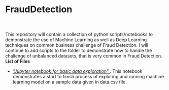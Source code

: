 # FraudDetection<br><br>

This repository will contain a collection of python scripts/notebooks to demonstrate
the use of Machine Learning as well as Deep Learning techniques on common business challenge of Fraud Detection.
I will continue to add scripts to the folder to demonstrate how to handle the challenge of unbalanced datasets,
that is very common in Fraud Detection.
<br><b>List of Files</b><br>
<ul>
<li><i><a href="https://github.com/drray30/MachineLearning/blob/master/FraudDetection/FWBexploratory.ipynb"> "Jupyter notebook for basic data exploration" </a> </i>. This notebook demonstrates a start to finish process of exploring and running machine learning model on a sample data given in data.csv file.</li><br>
